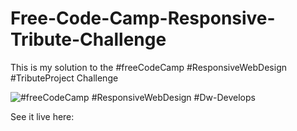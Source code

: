 # Free-Code-Camp-Responsive-Tribute-Challenge
This is my solution to the #freeCodeCamp #ResponsiveWebDesign #TributeProject Challenge

<img src="http://i68.tinypic.com/1zqslyg.jpg" border="0" alt="#freeCodeCamp #ResponsiveWebDesign #Dw-Develops">

See it live here:


